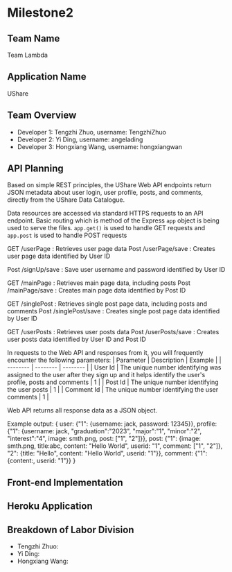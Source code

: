 # Milestone2

## Team Name

Team Lambda

## Application Name

UShare

## Team Overview

* Developer 1: Tengzhi Zhuo, username: TengzhiZhuo
* Developer 2: Yi Ding, username: angelading
* Developer 3: Hongxiang Wang, username: hongxiangwan

## API Planning

Based on simple REST principles, the UShare Web API endpoints return JSON metadata about user login, user profile, posts, and comments, directly from the UShare Data Catalogue.

Data resources are accessed via standard HTTPS requests to an API endpoint. Basic routing which is method of the Express `app` object is being used to serve the files. `app.get()` is used to handle GET requests and `app.post` is used to handle POST requests

GET /userPage : Retrieves user page data
Post /userPage/save : Creates user page data identified by User ID

Post /signUp/save : Save user username and password identified by User ID

GET /mainPage : Retrieves main page data, including posts
Post /mainPage/save : Creates main page data identified by Post ID
 
GET /singlePost : Retrieves single post page data, including posts and comments
Post /singlePost/save : Creates single post page data identified by User ID

GET /userPosts : Retrieves user posts data
Post /userPosts/save : Creates user posts data identified by User ID and Post ID


In requests to the Web API and responses from it, you will frequently encounter the following parameters:
| Parameter | Description | Example |
| -------- | -------- | -------- |
| User Id  | The unique number identifying  was assigned to the user after they sign up and it helps identify the user's profile, posts and comments   | 1 |
| Post Id  | The unique number identifying the user posts   | 1 |
| Comment Id  | The unique number identifying the user comments  | 1 |


Web API returns all response data as a JSON object.


Example output: 
{ 
  user: {"1": {username: jack, password: 12345}},
  profile: {"1": {username: jack, "graduation":"2023", "major":"1", "minor":"2", "interest":"4", image: smth.png, post: ["1", "2"]}},
  post: {"1": {image: smth.png, title:abc, content: "Hello World", userid: "1", comment: ["1", "2"]}, "2": {title: "Hello", content: "Hello World", userid: "1"}},
  comment: {"1": {content:, userid: "1"}}
}


## Front-end Implementation


## Heroku Application

## Breakdown of Labor Division
* Tengzhi Zhuo: 
* Yi Ding: 
* Hongxiang Wang: 
